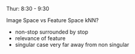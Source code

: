 Thur: 8:30 - 9:30

Image Space vs Feature Space
kNN?
- non-stop surrounded by stop
- relevance of feature
- singular case very far away from non singular